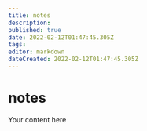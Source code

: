 ```yaml
---
title: notes
description: 
published: true
date: 2022-02-12T01:47:45.305Z
tags: 
editor: markdown
dateCreated: 2022-02-12T01:47:45.305Z
---
```


# notes
Your content here